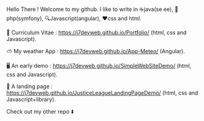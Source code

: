 Hello There ! Welcome to my github. I like to write in ☕java(se ee), 🐘php(symfony), 🔍Javascript(angular), ♥️css and html. 

📰 Curriculum Vitae : https://j7devweb.github.io/Portfolio/   (html, css and Javascript).

⛅ My weather App :  https://j7devweb.github.io/App-Meteo/    (Angular).

🖥️ An early demo : https://j7devweb.github.io/SimpleWebSiteDemo/ (html, css and Javascript).

🦇 A landing page : https://j7devweb.github.io/JusticeLeagueLandingPageDemo/ (html, css and Javascript+library).

Check out my other repo ⬇️
